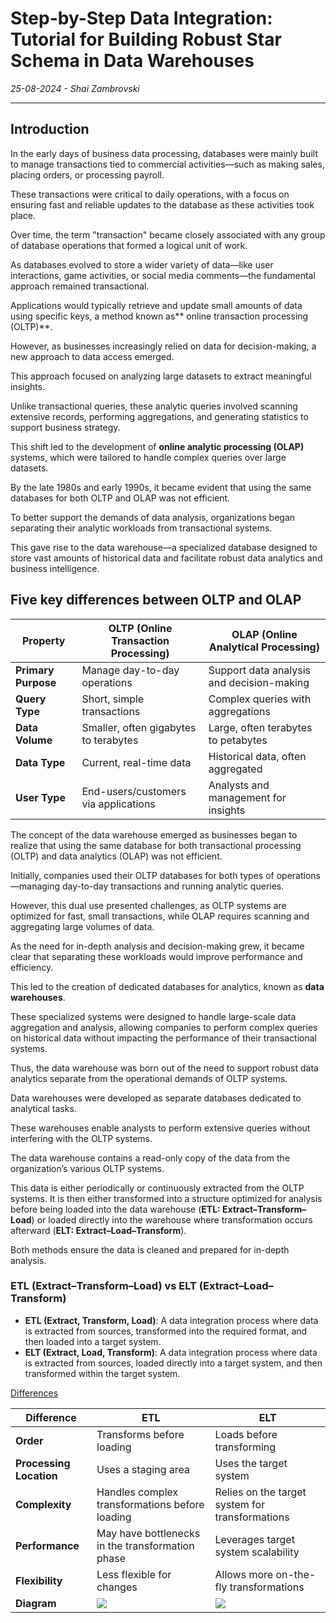 # Step-by-Step Data Integration: Tutorial for Building Robust Star Schema in Data Warehouses
*25-08-2024 - Shai Zambrovski*

------------
## Introduction

In the early days of business data processing, databases were mainly built to manage transactions tied to commercial activities—such as making sales, placing orders, or processing payroll.

These transactions were critical to daily operations, with a focus on ensuring fast and reliable updates to the database as these activities took place.

Over time, the term "transaction" became closely associated with any group of database operations that formed a logical unit of work.

As databases evolved to store a wider variety of data—like user interactions, game activities, or social media comments—the fundamental approach remained transactional.

Applications would typically retrieve and update small amounts of data using specific keys, a method known as** online transaction processing (OLTP)**.

However, as businesses increasingly relied on data for decision-making, a new approach to data access emerged.

This approach focused on analyzing large datasets to extract meaningful insights.

Unlike transactional queries, these analytic queries involved scanning extensive records, performing aggregations, and generating statistics to support business strategy.

This shift led to the development of **online analytic processing (OLAP)** systems, which were tailored to handle complex queries over large datasets.

By the late 1980s and early 1990s, it became evident that using the same databases for both OLTP and OLAP was not efficient.

To better support the demands of data analysis, organizations began separating their analytic workloads from transactional systems.

This gave rise to the data warehouse—a specialized database designed to store vast amounts of historical data and facilitate robust data analytics and business intelligence.

## Five key differences between OLTP and OLAP

| **Property**        | **OLTP (Online Transaction Processing)**  | **OLAP (Online Analytical Processing)**      |
|---------------------|-------------------------------------------|----------------------------------------------|
| **Primary Purpose** | Manage day-to-day operations              | Support data analysis and decision-making    |
| **Query Type**      | Short, simple transactions                | Complex queries with aggregations            |
| **Data Volume**     | Smaller, often gigabytes to terabytes     | Large, often terabytes to petabytes          |
| **Data Type**       | Current, real-time data                   | Historical data, often aggregated            |
| **User Type**       | End-users/customers via applications      | Analysts and management for insights         |

The concept of the data warehouse emerged as businesses began to realize that using the same database for both transactional processing (OLTP) and data analytics (OLAP) was not efficient.

Initially, companies used their OLTP databases for both types of operations—managing day-to-day transactions and running analytic queries.

However, this dual use presented challenges, as OLTP systems are optimized for fast, small transactions, while OLAP requires scanning and aggregating large volumes of data.

As the need for in-depth analysis and decision-making grew, it became clear that separating these workloads would improve performance and efficiency.

This led to the creation of dedicated databases for analytics, known as **data warehouses**.

These specialized systems were designed to handle large-scale data aggregation and analysis, allowing companies to perform complex queries on historical data without impacting the performance of their transactional systems.

Thus, the data warehouse was born out of the need to support robust data analytics separate from the operational demands of OLTP systems.

Data warehouses were developed as separate databases dedicated to analytical tasks.

These warehouses enable analysts to perform extensive queries without interfering with the OLTP systems.

The data warehouse contains a read-only copy of the data from the organization’s various OLTP systems.

This data is either periodically or continuously extracted from the OLTP systems. It is then either transformed into a structure optimized for analysis before being loaded into the data warehouse (**ETL: Extract–Transform–Load**) or loaded directly into the warehouse where transformation occurs afterward (**ELT: Extract–Load–Transform**).

Both methods ensure the data is cleaned and prepared for in-depth analysis.

### ETL (Extract–Transform–Load) vs ELT (Extract–Load–Transform)

- **ETL (Extract, Transform, Load)**: A data integration process where data is extracted from sources, transformed into the required format, and then loaded into a target system.
- **ELT (Extract, Load, Transform)**: A data integration process where data is extracted from sources, loaded directly into a target system, and then transformed within the target system.

<ins>Differences</ins>

| **Difference**      | **ETL**                                      | **ELT**                                      |
|---------------------|----------------------------------------------|----------------------------------------------|
| **Order**           | Transforms before loading                    | Loads before transforming                    |
| **Processing Location** | Uses a staging area                        | Uses the target system                       |
| **Complexity**      | Handles complex transformations before loading | Relies on the target system for transformations |
| **Performance**     | May have bottlenecks in the transformation phase | Leverages target system scalability          |
| **Flexibility**     | Less flexible for changes                    | Allows more on-the-fly transformations       |
| **Diagram**     | ![](https://shaikezam.com/style/etl.png)                    | ![](https://shaikezam.com/style/elt.png)       |


